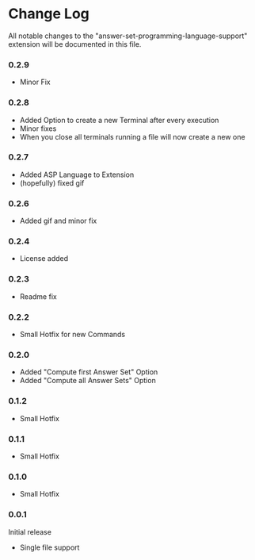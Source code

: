 # Change Log

All notable changes to the "answer-set-programming-language-support" extension will be documented in this file.

### 0.2.9

- Minor Fix

### 0.2.8

- Added Option to create a new Terminal after every execution
- Minor fixes
- When you close all terminals running a file will now create a new one

### 0.2.7

- Added ASP Language to Extension
- (hopefully) fixed gif

### 0.2.6

- Added gif and minor fix

### 0.2.4

- License added

### 0.2.3

- Readme fix

### 0.2.2

- Small Hotfix for new Commands

### 0.2.0

- Added "Compute first Answer Set" Option
- Added "Compute all Answer Sets" Option

### 0.1.2

- Small Hotfix

### 0.1.1

- Small Hotfix

### 0.1.0

- Small Hotfix

### 0.0.1

Initial release
- Single file support